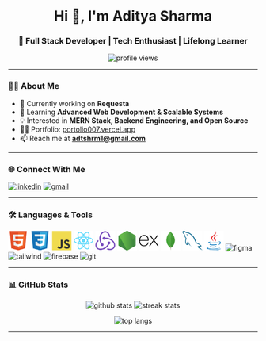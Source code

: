<h1 align="center">Hi 👋, I'm Aditya Sharma</h1>
<h3 align="center">🚀 Full Stack Developer | Tech Enthusiast | Lifelong Learner</h3>

<p align="center">
  <img src="https://komarev.com/ghpvc/?username=adtshrm007&label=Profile%20views&color=0e75b6&style=flat" alt="profile views" />
</p>

---

### 👨‍💻 About Me  
- 🔭 Currently working on **Requesta**  
- 🌱 Learning **Advanced Web Development & Scalable Systems**  
- 💡 Interested in **MERN Stack, Backend Engineering, and Open Source**  
- 👨‍💻 Portfolio: [portolio007.vercel.app](https://portolio007.vercel.app/)  
- 📫 Reach me at **adtshrm1@gmail.com**  

---

### 🌐 Connect With Me  
<p align="left">
  <a href="https://linkedin.com/in/YOUR-LINK" target="blank"><img src="https://cdn.jsdelivr.net/gh/devicons/devicon/icons/linkedin/linkedin-original.svg" alt="linkedin" width="30"/></a>
  <a href="mailto:adtshrm1@gmail.com"><img src="https://cdn-icons-png.flaticon.com/512/732/732200.png" alt="gmail" width="30"/></a>
</p>

---

### 🛠️ Languages & Tools  
<p align="left"> 
  <img src="https://raw.githubusercontent.com/devicons/devicon/master/icons/html5/html5-original.svg" alt="html5" width="40" height="40"/> 
  <img src="https://raw.githubusercontent.com/devicons/devicon/master/icons/css3/css3-original.svg" alt="css3" width="40" height="40"/> 
  <img src="https://raw.githubusercontent.com/devicons/devicon/master/icons/javascript/javascript-original.svg" alt="javascript" width="40" height="40"/> 
  <img src="https://raw.githubusercontent.com/devicons/devicon/master/icons/react/react-original.svg" alt="react" width="40" height="40"/> 
  <img src="https://raw.githubusercontent.com/devicons/devicon/master/icons/redux/redux-original.svg" alt="redux" width="40" height="40"/> 
  <img src="https://raw.githubusercontent.com/devicons/devicon/master/icons/nodejs/nodejs-original.svg" alt="nodejs" width="40" height="40"/> 
  <img src="https://raw.githubusercontent.com/devicons/devicon/master/icons/express/express-original.svg" alt="express" width="40" height="40"/> 
  <img src="https://raw.githubusercontent.com/devicons/devicon/master/icons/mongodb/mongodb-original.svg" alt="mongodb" width="40" height="40"/> 
  <img src="https://raw.githubusercontent.com/devicons/devicon/master/icons/mysql/mysql-original.svg" alt="mysql" width="40" height="40"/> 
  <img src="https://raw.githubusercontent.com/devicons/devicon/master/icons/java/java-original.svg" alt="java" width="40" height="40"/> 
  <img src="https://www.vectorlogo.zone/logos/figma/figma-icon.svg" alt="figma" width="40" height="40"/> 
  <img src="https://www.vectorlogo.zone/logos/tailwindcss/tailwindcss-icon.svg" alt="tailwind" width="40" height="40"/> 
  <img src="https://www.vectorlogo.zone/logos/firebase/firebase-icon.svg" alt="firebase" width="40" height="40"/> 
  <img src="https://www.vectorlogo.zone/logos/git-scm/git-scm-icon.svg" alt="git" width="40" height="40"/> 
</p>

---

### 📊 GitHub Stats  
<p align="center">
  <img src="https://github-readme-stats.vercel.app/api?username=adtshrm007&show_icons=true&theme=radical" alt="github stats" />
  <img src="https://github-readme-streak-stats.herokuapp.com/?user=adtshrm007&theme=radical" alt="streak stats" />
</p>

<p align="center">
  <img src="https://github-readme-stats.vercel.app/api/top-langs/?username=adtshrm007&layout=compact&theme=radical" alt="top langs" />
</p>

---
